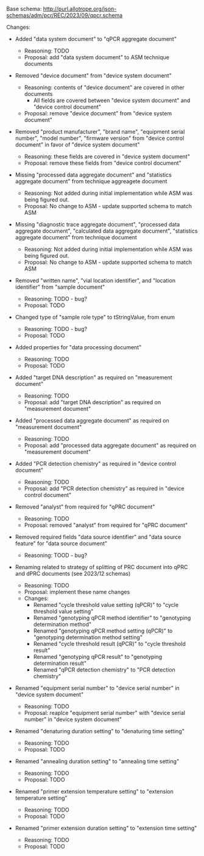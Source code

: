 Base schema: http://purl.allotrope.org/json-schemas/adm/pcr/REC/2023/09/qpcr.schema

Changes:

* Added "data system document" to "qPCR aggregate document"
  * Reasoning: TODO
  * Proposal: add "data system document" to ASM technique documents

* Removed "device document" from "device system document"
  * Reasoning: contents of "device document" are covered in other documents
    * All fields are covered between "device system document" and "device control document"
  * Proposal: remove "device document" from "device system document"

* Removed "product manufacturer", "brand name", "equipment serial number", "model number", "firmware version" from "device control document" in favor of "device system document"
  * Reasoning: these fields are covered in "device system document"
  * Proposal: remove these fields from "device control document"

* Missing "processed data aggregate document" and "statistics aggregate document" from technique aggreagete document
  * Reasoning: Not added during initial implementation while ASM was being figured out.
  * Proposal: No change to ASM - update supported schema to match ASM

* Missing "diagnostic trace aggregate document", "processed data aggregate document", "calculated data aggregate document", "statistics aggregate document" from technique document
  * Reasoning: Not added during initial implementation while ASM was being figured out.
  * Proposal: No change to ASM - update supported schema to match ASM

* Removed "written name", "vial location identifier", and "location identifier" from "sample document"
  * Reasoning: TODO - bug?
  * Proposal: TODO

* Changed type of "sample role type" to tStringValue, from enum
  * Reasoning: TODO - bug?
  * Proposal: TODO

* Added properties for "data processing document"
  * Reasoning: TODO
  * Proposal: TODO

* Added "target DNA description" as required on "measurement document"
  * Reasoning: TODO
  * Proposal: add "target DNA description" as required on "measurement document"

* Added "processed data aggregate document" as required on "measurement document"
  * Reasoning: TODO
  * Proposal: add "processed data aggregate document" as required on "measurement document"

* Added "PCR detection chemistry" as required in "device control document"
  * Reasoning: TODO
  * Proposal: add "PCR detection chemistry" as required in "device control document"

* Removed "analyst" from required for "qPRC document"
  * Reasoning: TODO
  * Proposal: removed "analyst" from required for "qPRC document"

* Removed required fields "data source identifier" and "data source feature" for "data source document"
  * Reasoning: TOOD - bug?

* Renaming related to strategy of splitting of PRC document into qPRC and dPRC documents (see 2023/12 schemas)
  * Reasoning: TODO
  * Proposal: implement these name changes
  * Changes:
    * Renamed "cycle threshold value setting (qPCR)" to "cycle threshold value setting"
    * Renamed "genotyping qPCR method identifier" to "genotyping determination method"
    * Renamed "genotyping qPCR method setting (qPCR)" to "genotyping determination method setting"
    * Renamed "cycle threshold result (qPCR)" to "cycle threshold result"
    * Renamed "genotyping qPCR result" to "genotyping determination result"
    * Renamed "qPCR detection chemistry" to "PCR detection chemistry"

* Renamed "equipment serial number" to "device serial number" in "device system document"
  * Reasoning: TODO
  * Proposal: reaplce "equipment serial number" with "device serial number" in "device system document"

* Renamed "denaturing duration setting" to "denaturing time setting"
  * Reasoning: TODO
  * Proposal: TODO

* Renamed "annealing duration setting" to "annealing time setting"
  * Reasoning: TODO
  * Proposal: TODO

* Renamed "primer extension temperature setting" to "extension temperature setting"
  * Reasoning: TODO
  * Proposal: TODO

* Renamed "primer extension duration setting" to "extension time setting"
  * Reasoning: TODO
  * Proposal: TODO
